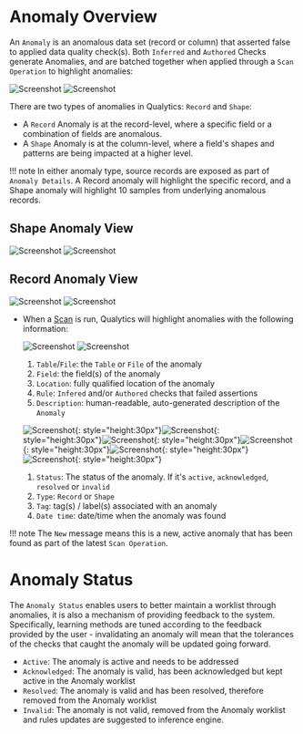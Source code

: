 # Anomaly Overview

An `Anomaly` is an anomalous data set (record or column) that asserted false to applied data quality check(s). Both `Inferred` and `Authored` Checks generate Anomalies, and are batched together when applied through a `Scan Operation` to highlight anomalies:

![Screenshot](../assets/anomalies/anomalies-tab-light.png#only-light)
![Screenshot](../assets/anomalies/anomalies-tab-dark.png#only-dark)



There are two types of anomalies in Qualytics: `Record` and `Shape`:

* A `Record` Anomaly is at the record-level, where a specific field or a combination of fields are anomalous. 
* A `Shape` Anomaly is at the column-level, where a field's shapes and patterns are being impacted at a higher level. 

!!! note
    In either anomaly type, source records are exposed as part of `Anomaly Details`. A Record anomaly will highlight the specific record, and a Shape anomaly will highlight 10 samples from underlying anomalous records.

## Shape Anomaly View

![Screenshot](../assets/anomalies/shape-anomaly-light.png#only-light)
![Screenshot](../assets/anomalies/shape-anomaly-dark.png#only-dark)

## Record Anomaly View

![Screenshot](../assets/anomalies/record-anomaly-light.png#only-light)
![Screenshot](../assets/anomalies/record-anomaly-dark.png#only-dark)



* When a [Scan](/userguide/operations/scan) is run, Qualytics will highlight anomalies with the following information:

    ![Screenshot](../assets/anomalies/anomalies-fields-light.png#only-light)
    ![Screenshot](../assets/anomalies/anomalies-fields-dark.png#only-dark)

    1. `Table`/`File`: the `Table` or `File` of the anomaly
    2. `Field`: the field(s) of the anomaly
    3. `Location`: fully qualified location of the anomaly
    4. `Rule`: `Infered` and/or `Authored` checks that failed assertions
    5. `Description`: human-readable, auto-generated description of the `Anomaly`

    ![Screenshot](../assets/anomalies/active-anomalies-status-light.png#only-light){: style="height:30px"}![Screenshot](../assets/anomalies/active-anomalies-status-dark.png#only-dark){: style="height:30px"}![Screenshot](../assets/anomalies/type-anomalies-status-light.png#only-light){: style="height:30px"}![Screenshot](../assets/anomalies/type-anomalies-status-dark.png#only-dark){: style="height:30px"}![Screenshot](../assets/anomalies/source-anomalies-light.png#only-light){: style="height:30px"}![Screenshot](../assets/anomalies/source-anomalies-dark.png#only-dark){: style="height:30px"}

    1. `Status`: The status of the anomaly. If it's `active`, `acknowledged`, `resolved` or `invalid`
    2. `Type`: `Record` or `Shape`
    3. `Tag`: tag(s) / label(s) associated with an anomaly
    4. `Date time`: date/time when the anomaly was found

!!! note
    The <spam id='required'>`New`</spam> message means this is a new, active anomaly that has been found as part of the latest `Scan Operation`.
    
# Anomaly Status

The `Anomaly Status` enables users to better maintain a worklist through anomalies, it is also a mechanism of providing feedback to the system. Specifically, learning methods are tuned according to the feedback provided by the user - invalidating an anomaly will mean that the tolerances of the checks that caught the anomaly will be updated going forward.

* `Active`: The anomaly is active and needs to be addressed
* `Acknowledged`: The anomaly is valid, has been acknowledged but kept active in the Anomaly worklist
* `Resolved`: The anomaly is valid and has been resolved, therefore removed from the Anomaly worklist
* `Invalid`: The anomaly is not valid, removed from the Anomaly worklist and rules updates are suggested to inference engine.

